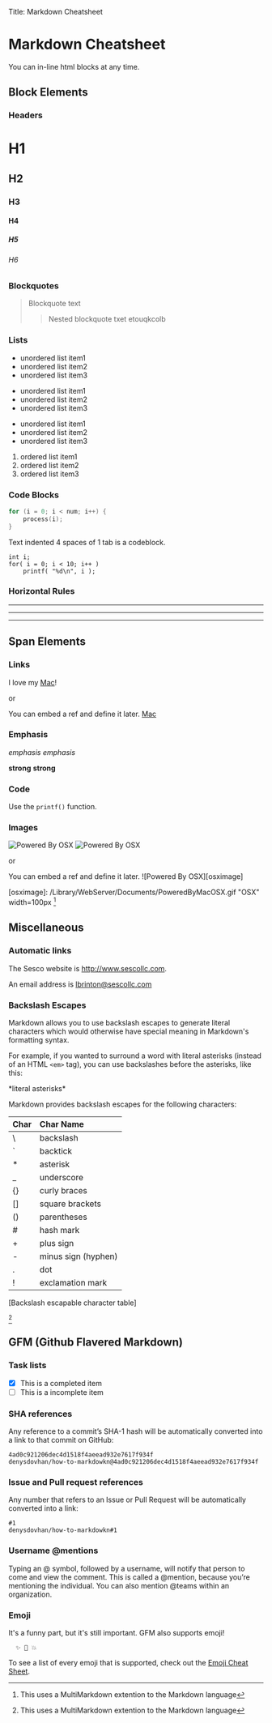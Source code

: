 Title: Markdown Cheatsheet

Markdown Cheatsheet
===================

<div name="inline_html">
    <p>You can in-line html blocks at any time.</p>
</div>

Block Elements
--------------

### Headers

# H1 #

## H2 ##

### H3 ###

#### H4

##### H5

###### H6


### Blockquotes

> Blockquote text
> > Nested blockquote
> txet etouqkcolb

### Lists

* unordered list item1
* unordered list item2
* unordered list item3

- unordered list item1
- unordered list item2
- unordered list item3

+ unordered list item1
+ unordered list item2
+ unordered list item3

1. ordered list item1
2. ordered list item2
3. ordered list item3

### Code Blocks

```c
for (i = 0; i < num; i++) {
    process(i);
}
```

Text indented 4 spaces of 1 tab is a codeblock.

    int i;
    for( i = 0; i < 10; i++ )
        printf( "%d\n", i );


### Horizontal Rules

* * *

- - -

___

Span Elements
--------------

### Links

I love my [Mac](http://www.apple.com/macbook-pro/ "MacBook Pro")!

or

You can embed a ref and define it later. [Mac][macbookpro]

[macbookpro]: http://www.apple.com/macbook-pro/ "MacBook Pro"

### Emphasis

*emphasis*
_emphasis_

**strong**
__strong__
    
### Code

Use the `printf()` function.

### Images

![Powered By OSX](/Library/WebServer/Documents/PoweredByMacOSX.gif)
![Powered By OSX](/Library/WebServer/Documents/PoweredByMacOSX.gif "OSX")

or

You can embed a ref and define it later. ![Powered By OSX][osximage]

[osximage]: /Library/WebServer/Documents/PoweredByMacOSX.gif "OSX" width=100px
[^MultiMarkdown]
 
Miscellaneous
--------------

### Automatic links

The Sesco website is <http://www.sescollc.com>.

An email address is <lbrinton@sescollc.com>

### Backslash Escapes

Markdown allows you to use backslash escapes to generate literal characters which would otherwise have special meaning in Markdown's formatting syntax.

For example, if you wanted to surround a word with literal asterisks (instead of an HTML `<em>` tag), you can use backslashes before the asterisks, like this:

\*literal asterisks\*

Markdown provides backslash escapes for the following characters:


Char  | Char Name           |
 :--- | :---------          |
\     | backslash           |
`     | backtick            |
*     | asterisk            |
_     | underscore          |
{}    | curly braces        |
[]    | square brackets     |
()    | parentheses         |
#     | hash mark           |
+     | plus sign           |
-     | minus sign (hyphen) |
.     | dot                 |
!     | exclamation mark    |
[Backslash escapable character table]

[^MultiMarkdown]

[^MultiMarkdown]: This uses a MultiMarkdown extention to the Markdown language

GFM (Github Flavered Markdown)
------------------------------

### Task lists

- [x] This is a completed item
- [ ] This is a incomplete item

### SHA references

<p>Any reference to a commit’s SHA-1 hash will be automatically converted
  into a link to that commit on GitHub:</p>

```
4ad0c921206dec4d1518f4aeead932e7617f934f
denysdovhan/how-to-markdowkn@4ad0c921206dec4d1518f4aeead932e7617f934f
```

### Issue and Pull request references

<p>Any number that refers to an Issue or Pull Request will be automatically
converted into a link:</p>

```
#1
denysdovhan/how-to-markdowkn#1
```

 ### Username @mentions

<p>Typing an @ symbol, followed by a username, will notify that person to
  come and view the comment. This is called a @mention, because you’re
  mentioning the individual. You can also mention @teams within an
  organization.</p>

 ### Emoji

It's a funny part, but it's still important. GFM also supports emoji!

```
  ✨ 🐫 💥
```

To see a list of every emoji that is supported, check out the [Emoji Cheat
Sheet](http://www.emoji-cheat-sheet.com/).


